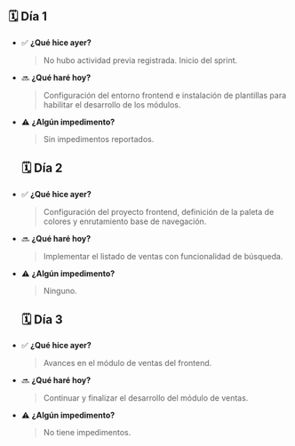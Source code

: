 ## 🗓️ Día 1
- ✅ **¿Qué hice ayer?**  
  > No hubo actividad previa registrada. Inicio del sprint.

- 🔜 **¿Qué haré hoy?**  
  > Configuración del entorno frontend e instalación de plantillas para habilitar el desarrollo de los módulos.

- ⚠️ **¿Algún impedimento?**  
  > Sin impedimentos reportados.


  ## 🗓️ Día 2
- ✅ **¿Qué hice ayer?**  
  > Configuración del proyecto frontend, definición de la paleta de colores y enrutamiento base de navegación.

- 🔜 **¿Qué haré hoy?**  
  > Implementar el listado de ventas con funcionalidad de búsqueda.

- ⚠️ **¿Algún impedimento?**  
  > Ninguno.

  ## 🗓️ Día 3
- ✅ **¿Qué hice ayer?**  
  > Avances en el módulo de ventas del frontend.

- 🔜 **¿Qué haré hoy?**  
  > Continuar y finalizar el desarrollo del módulo de ventas.

- ⚠️ **¿Algún impedimento?**  
  > No tiene impedimentos.